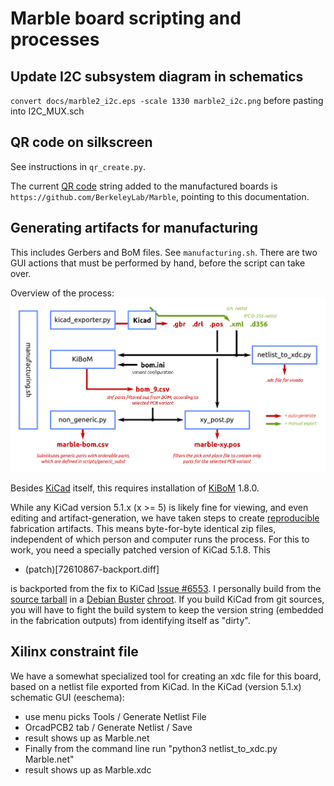 # Marble board scripting and processes

## Update I2C subsystem diagram in schematics

`convert docs/marble2_i2c.eps -scale 1330 marble2_i2c.png`
before pasting into I2C_MUX.sch

## QR code on silkscreen

See instructions in `qr_create.py`.

The current [QR code](https://en.wikipedia.org/wiki/QR_code) string added
to the manufactured boards is
`https://github.com/BerkeleyLab/Marble`, pointing to this documentation.

## Generating artifacts for manufacturing

This includes Gerbers and BoM files.  See `manufacturing.sh`.
There are two GUI actions that must be performed by hand, before the script can take over.

Overview of the process:
![process](../docs/manufacturing_scripts.png)

Besides [KiCad](https://www.kicad.org/) itself, this requires installation of
[KiBoM](https://github.com/SchrodingersGat/KiBoM) 1.8.0.

While any KiCad version 5.1.x (x >= 5) is likely fine for viewing,
and even editing and artifact-generation, we have taken steps to create
[reproducible](https://reproducible-builds.org) fabrication artifacts.
This means byte-for-byte identical zip files, independent of which person
and computer runs the process.  For this to work, you need
a specially patched version of KiCad 5.1.8.  This

* (patch)[72610867-backport.diff]

is backported from the fix to KiCad [Issue #6553](https://gitlab.com/kicad/code/kicad/-/issues/6553).
I personally build from the [source tarball](https://gitlab.com/kicad/code/kicad/-/archive/5.1.8/kicad-5.1.8.tar.gz)
in a [Debian Buster](https://www.debian.org/releases/buster/) [chroot](https://en.wikipedia.org/wiki/Chroot).
If you build KiCad from git sources, you will have to fight the build system to keep the
version string (embedded in the fabrication outputs) from identifying itself as "dirty".

## Xilinx constraint file

We have a somewhat specialized tool for creating an xdc file for this board,
based on a netlist file exported from KiCad.
In the KiCad (version 5.1.x) schematic GUI (eeschema):

* use menu picks Tools / Generate Netlist File
* OrcadPCB2 tab / Generate Netlist / Save
* result shows up as Marble.net
* Finally from the command line run "python3 netlist_to_xdc.py Marble.net"
* result shows up as Marble.xdc
